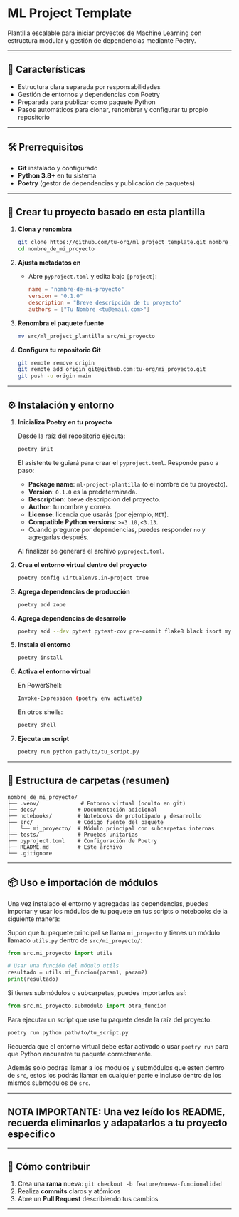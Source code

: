 # ML Project Template

Plantilla escalable para iniciar proyectos de Machine Learning con estructura modular y gestión de dependencias mediante Poetry.

---

## 🌟 Características

- Estructura clara separada por responsabilidades
- Gestión de entornos y dependencias con Poetry
- Preparada para publicar como paquete Python
- Pasos automáticos para clonar, renombrar y configurar tu propio repositorio

---

## 🛠️ Prerrequisitos

- **Git** instalado y configurado
- **Python 3.8+** en tu sistema
- **Poetry** (gestor de dependencias y publicación de paquetes)

---

## 🚀 Crear tu proyecto basado en esta plantilla

1. **Clona y renombra**
   ```bash
   git clone https://github.com/tu-org/ml_project_template.git nombre_de_mi_proyecto
   cd nombre_de_mi_proyecto
   ```
2. **Ajusta metadatos en**
   - Abre `pyproject.toml` y edita bajo `[project]`:
     ```toml
     name = "nombre-de-mi-proyecto"
     version = "0.1.0"
     description = "Breve descripción de tu proyecto"
     authors = ["Tu Nombre <tu@email.com>"]
     ```
3. **Renombra el paquete fuente**
   ```bash
   mv src/ml_project_plantilla src/mi_proyecto
   ```

4. **Configura tu repositorio Git**
   ```bash
   git remote remove origin
   git remote add origin git@github.com:tu-org/mi_proyecto.git
   git push -u origin main
   ```

---

## ⚙️ Instalación y entorno

1. **Inicializa Poetry en tu proyecto**

   Desde la raíz del repositorio ejecuta:

   ```bash
   poetry init
   ```

   El asistente te guiará para crear el `pyproject.toml`.
   Responde paso a paso:

   - **Package name**: `ml-project-plantilla` (o el nombre de tu proyecto).
   - **Version**: `0.1.0` es la predeterminada.
   - **Description**: breve descripción del proyecto.
   - **Author**: tu nombre y correo.
   - **License**: licencia que usarás (por ejemplo, `MIT`).
   - **Compatible Python versions**: `>=3.10,<3.13`.
   - Cuando pregunte por dependencias, puedes responder `no` y agregarlas después.

   Al finalizar se generará el archivo `pyproject.toml`.

2. **Crea el entorno virtual dentro del proyecto**

   ```bash
   poetry config virtualenvs.in-project true
   ```

3. **Agrega dependencias de producción**

   ```bash
   poetry add zope
   ```

4. **Agrega dependencias de desarrollo**

   ```bash
   poetry add --dev pytest pytest-cov pre-commit flake8 black isort mypy jupyterlab ipykernel
   ```

5. **Instala el entorno**

   ```bash
   poetry install
   ```

6. **Activa el entorno virtual**

   En PowerShell:

   ```bash
   Invoke-Expression (poetry env activate)
   ```

   En otros shells:

   ```bash
   poetry shell
   ```

7. **Ejecuta un script**

   ```bash
   poetry run python path/to/tu_script.py
   ```

---

## 📂 Estructura de carpetas (resumen)

```text
nombre_de_mi_proyecto/
├── .venv/             # Entorno virtual (oculto en git)
├── docs/             # Documentación adicional
├── notebooks/        # Notebooks de prototipado y desarrollo
├── src/              # Código fuente del paquete
│   └── mi_proyecto/  # Módulo principal con subcarpetas internas
├── tests/            # Pruebas unitarias
├── pyproject.toml    # Configuración de Poetry
├── README.md         # Este archivo
└── .gitignore
```

---

## 📦 Uso e importación de módulos

Una vez instalado el entorno y agregadas las dependencias, puedes importar y usar los módulos de tu paquete en tus scripts o notebooks de la siguiente manera:

Supón que tu paquete principal se llama `mi_proyecto` y tienes un módulo llamado `utils.py` dentro de `src/mi_proyecto/`:

```python
from src.mi_proyecto import utils

# Usar una función del módulo utils
resultado = utils.mi_funcion(param1, param2)
print(resultado)
```

Si tienes submódulos o subcarpetas, puedes importarlos así:

```python
from src.mi_proyecto.submodulo import otra_funcion
```

Para ejecutar un script que use tu paquete desde la raíz del proyecto:

```bash
poetry run python path/to/tu_script.py
```

Recuerda que el entorno virtual debe estar activado o usar `poetry run` para que Python encuentre tu paquete correctamente.

Además solo podrás llamar a los modulos y submódulos que esten dentro de `src`, estos los podrás llamar en cualquier parte  e incluso dentro de los mismos submodulos de `src`.

---
## NOTA IMPORTANTE: Una vez leído los README, recuerda eliminarlos y adapatarlos a tu proyecto especifico

---

## 📝 Cómo contribuir

1. Crea una **rama** nueva: `git checkout -b feature/nueva-funcionalidad`
2. Realiza **commits** claros y atómicos
3. Abre un **Pull Request** describiendo tus cambios

---


